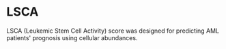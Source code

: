 # LSCA
LSCA (Leukemic Stem Cell Activity) score was designed for predicting AML patients' prognosis using cellular abundances.
